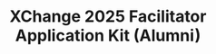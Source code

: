 ---
title: XChange 2025 Facilitator Application Kit (Alumni)
redirect_to: https://drive.google.com/drive/folders/1FoqRwBJkyb2RzDUf_RoZRbR9pLiIFHCN?usp=sharing
redirect_from: 
  - /XC25AlumniAppKit
  - /xc25alumniappkit
---